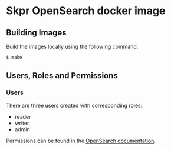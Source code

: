 # Skpr OpenSearch docker image

## Building Images

Build the images locally using the following command:

```bash
$ make
```

## Users, Roles and Permissions

### Users

There are three users created with corresponding roles:

* reader
* writer
* admin

Permissions can be found in the [OpenSearch documentation](https://opensearch.org/docs/latest/security/access-control/permissions/).
